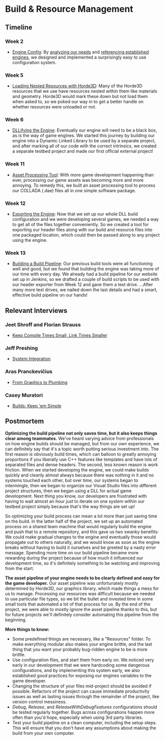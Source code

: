 # Build & Resource Management

## Timeline

### Week 2
- [Engine Config](../../blogs/week-2/#engine-config): By [analyzing our needs](../../blogs/week-2/#requirements) and [referencing established engines](../../blogs/week-2/#comparison-with-other-engines), we designed and implemented a surprisingly easy to use configuration system.

### Week 5
- [Loading Nested Resources with Horde3D](../../blogs/week-5/#loading-nested-resources): Many of the Horde3D resources that we use have resources nested within them like materials and geometry. Horde3D would mark these down but not load them when asked to, so we poked our way in to get a better handle on whether resources were unloaded or not.

### Week 6
- [DLLifying the Engine](../../blogs/week-6/#dll): Eventually our engine will need to be a black box, as is the way of game engines. We started this journey by building our engine into a Dynamic Linked Library to be used by a separate project, and after marking all of our code with the correct intrinsics, we created a separate testbed project and made our first official external project!

### Week 11
- [Asset Processing Tool](../../blogs/week-11/#asset-processing-tool): With more game development happening than ever, processing our game assets was becoming more and more annoying. To remedy this, we built an asset processing tool to process our COLLADA (.dae) files all in one simple software package.

### Week 12
- [Exporting the Engine](../../blogs/week-12/#build): Now that we set up our whole DLL build configuration and we were developing several games, we needed a way to get all of the files together conveniently. So we created a tool for exporting our header files along with our build and resource files into one packaged location, which could then be passed along to any project using the engine.
  
### Week 13
- [Building a Build Pipeline](../../blogs/week-13/#build-system): Our previous build tools were all functioning well and good, but we found that building the engine was taking more of our time with every day. We already had a build pipeline for our website set up in Jenkins, so we drafted a couple of build scripts to be used with our header exporter from Week 12 and gave them a test drive. ...After many more test drives, we nailed down the last details and had a smart, effective build pipeline on our hands!

## Relevant Interviews

### Jeet Shroff and Florian Strauss
- [Keep Compile Times Small, Link Times Smaller](../../interviews/JeetShroff-FlorianStrauss-interview/#keep-compile-times-small-link-times-smaller)
### Jeff Preshing
- [System Integration](../../interviews/JeffPreshing-interview/#systems-integration)
### Aras Pranckevičius
- [From Graphics to Plumbing](../../interviews/ArasPranckevicius-interview/#from-graphics-to-plumbing)
### Casey Muratori
- [Builds: Keep 'em Simple](../../interviews/CaseyMuratori-interview/#builds-keep-em-simple)

## Postmortem
**Optimizing the build pipeline not only saves time, but it also keeps things clear among teammates.** We've heard varying advice from professionals on how engine builds should be managed, but from our own experience, we can definitely say that it's a topic worth putting serious investment into. The first reason is obviously build times, which can balloon to greatly annoying proportions if you liberally use C++ features like templates and have lots of separated files and dense headers. The second, less known reason is work friction. When we started developing the engine, we could make builds quickly and cleanly almost always because there was nothing in it and no systems touched each other, but over time, our systems began to intermingle, then we began to organize our Visual Studio files into different project structures, then we began using a DLL for actual game development. Next thing you know, our developers are frustrated with having to wait almost an hour just to iterate on one system within our testbed project simply because that's the way things are set up!

So optimizing your build process can mean a lot more than just saving time on the build. In the latter half of the project, we set up an automated process on a shared team machine that would regularly build the engine and push that to a remote repository, and this gave us two swanky benefits: We could make gradual changes to the engine and eventually those would propagate out to others naturally, and we would know as soon as the engine breaks without having to build it ourselves and be greeted by a nasty error message. Spending more time on our build pipeline became more rewarding during the project because of how much it influenced our development time, so it's definitely something to be watching and improving from the start.

**The asset pipeline of your engine needs to be clearly defined and easy for the game developer.** Our asset pipeline was unfortunately mostly determined by Horde3D, our graphics library, which made things a mess for us to manage. Processing our resources was difficult because we needed to use particular file types, so we bit the bullet and invested time in some small tools that automated a lot of that process for us. By the end of the project, we were able to mostly ignore the asset pipeline thanks to this, but for future projects we'll definitely consider automating this pipeline from the beginning.

**More things to know:**

*   Some predefined things are necessary, like a "Resources" folder. To make everything modular also makes your engine brittle, and the last thing that you want your probably bug-ridden engine to be is more brittle.
*   Use configuration files, and start them from early on. We noticed very early in our development that we were hardcoding some dangerous configurations, and by implementing this system early, we also established good practices for exposing our engines variables to the game developer.
*   Changing the structure of your files mid-project should be avoided if possible. Refactors of the project can cause immediate productivity issues as well as lasting issues through the remainder of the project, like version control messiness.
*   _Debug_, _Release_, and _ReleaseWithDebugFeatures_ configurations should be tested regularly together. Bugs across configurations happen more often than you'd hope, especially when using 3rd party libraries.
*   Test your build pipeline on a clean computer, including the setup steps. This will ensure that you don't have any assumptions about making the build from your own computer.